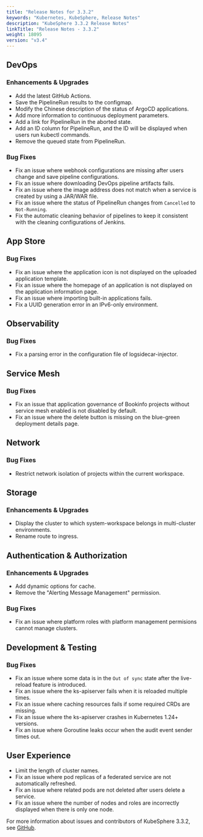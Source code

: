 ```yaml
---
title: "Release Notes for 3.3.2"
keywords: "Kubernetes, KubeSphere, Release Notes"
description: "KubeSphere 3.3.2 Release Notes"
linkTitle: "Release Notes - 3.3.2"
weight: 18095
version: "v3.4"
---
```


## DevOps

### Enhancements & Upgrades

- Add the latest GitHub Actions. 
- Save the PipelineRun results to the configmap. 
- Modify the Chinese description of the status of ArgoCD applications. 
- Add more information to continuous deployment parameters.
- Add a link for PipelineRun in the aborted state.
- Add an ID column for PipelineRun, and the ID will be displayed when users run kubectl commands.
- Remove the queued state from PipelineRun.

### Bug Fixes

- Fix an issue where webhook configurations are missing after users change and save pipeline configurations.
- Fix an issue where downloading DevOps pipeline artifacts fails.
- Fix an issue where the image address does not match when a service is created by using a JAR/WAR file. 
- Fix an issue where the status of PipelineRun changes from `Cancelled` to `Not-Running`.
- Fix the automatic cleaning behavior of pipelines to keep it consistent with the cleaning configurations of Jenkins. 

## App Store

### Bug Fixes

- Fix an issue where the application icon is not displayed on the uploaded application template.
- Fix an issue where the homepage of an application is not displayed on the application information page.
- Fix an issue where importing built-in applications fails.
- Fix a UUID generation error in an IPv6-only environment.

## Observability

### Bug Fixes

- Fix a parsing error in the configuration file of logsidecar-injector.

## Service Mesh

### Bug Fixes

- Fix an issue that application governance of Bookinfo projects without service mesh enabled is not disabled by default.
- Fix an issue where the delete button is missing on the blue-green deployment details page. 

## Network

### Bug Fixes

- Restrict network isolation of projects within the current workspace.

## Storage

### Enhancements & Upgrades

- Display the cluster to which system-workspace belongs in multi-cluster environments. 
- Rename route to ingress.

## Authentication & Authorization

### Enhancements & Upgrades

- Add dynamic options for cache.
- Remove the "Alerting Message Management" permission.

### Bug Fixes

- Fix an issue where platform roles with platform management permisions cannot manage clusters.

## Development & Testing

### Bug Fixes

- Fix an issue where some data is in the `Out of sync` state after the live-reload feature is introduced.
- Fix an issue where the ks-apiserver fails when it is reloaded multiple times.
- Fix an issue where caching resources fails if some required CRDs are missing.
- Fix an issue where the ks-apiserver crashes in Kubernetes 1.24+ versions.
- Fix an issue where Goroutine leaks occur when the audit event sender times out.

## User Experience

- Limit the length of cluster names.
- Fix an issue where pod replicas of a federated service are not automatically refreshed. 
- Fix an issue where related pods are not deleted after users delete a service.
- Fix an issue where the number of nodes and roles are incorrectly displayed when there is only one node.

For more information about issues and contributors of KubeSphere 3.3.2, see [GitHub](https://github.com/kubesphere/kubesphere/blob/master/CHANGELOG/CHANGELOG-3.3.2.md).